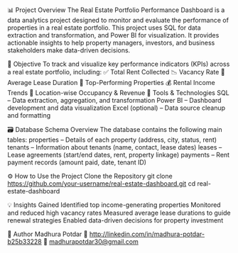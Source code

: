 📊 Project Overview
The Real Estate Portfolio Performance Dashboard is a data analytics project designed to monitor and evaluate the performance of properties in a real estate portfolio. This project uses SQL for data extraction and transformation, and Power BI for visualization. It provides actionable insights to help property managers, investors, and business stakeholders make data-driven decisions.

🎯 Objective
To track and visualize key performance indicators (KPIs) across a real estate portfolio, including:
✅ Total Rent Collected
📉 Vacancy Rate
📅 Average Lease Duration
🌟 Top-Performing Properties
💰 Rental Income Trends
📍 Location-wise Occupancy & Revenue
🧰 Tools & Technologies
SQL – Data extraction, aggregation, and transformation
Power BI – Dashboard development and data visualization
Excel (optional) – Data source cleanup and formatting

🗃️ Database Schema Overview
The database contains the following main tables:
properties – Details of each property (address, city, status, rent)
tenants – Information about tenants (name, contact, lease dates)
leases – Lease agreements (start/end dates, rent, property linkage)
payments – Rent payment records (amount paid, date, tenant ID)

⚙️ How to Use the Project
Clone the Repository
git clone https://github.com/your-username/real-estate-dashboard.git
cd real-estate-dashboard

💡 Insights Gained
Identified top income-generating properties
Monitored and reduced high vacancy rates
Measured average lease durations to guide renewal strategies
Enabled data-driven decisions for property investment

👤 Author
Madhura Potdar
🔗 http://linkedin.com/in/madhura-potdar-b25b33228
📧 madhurapotdar30@gmail.com
